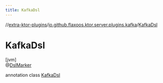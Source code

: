 ```yaml
---
title: KafkaDsl
---
```


//[extra-ktor-plugins](../../../index.md)/[io.github.flaxoos.ktor.server.plugins.kafka](../index.md)/[KafkaDsl](index.md)

# KafkaDsl

[jvm]\
@[DslMarker](https://kotlinlang.org/api/latest/jvm/stdlib/kotlin/-dsl-marker/index.md)

annotation class [KafkaDsl](index.md)


